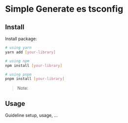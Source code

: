 # Simple Generate es tsconfig


## Install

Install package:

```sh
# using yarn
yarn add [your-library]

# using npm
npm install [your-library]

# using pnpm
pnpm install [your-library]
```

> Note:

## Usage

Guideline setup, usage, ...